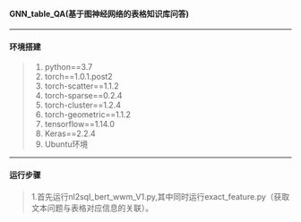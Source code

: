 #### GNN_table_QA(基于图神经网络的表格知识库问答)
----------  
#### 环境搭建  
>1. python==3.7
>2. torch==1.0.1.post2
>3. torch-scatter==1.1.2
>4. torch-sparse==0.2.4
>5. torch-cluster==1.2.4
>6. torch-geometric==1.1.2
>7. tensorflow==1.14.0  
>8. Keras==2.2.4  
>9. Ubuntu环境
----------  
#### 运行步骤  
>1.首先运行nl2sql_bert_wwm_V1.py,其中同时运行exact_feature.py（获取文本问题与表格对应信息的关联）。  
